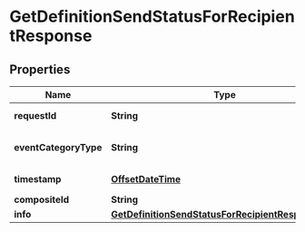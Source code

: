 
# GetDefinitionSendStatusForRecipientResponse

## Properties
Name | Type | Description | Notes
------------ | ------------- | ------------- | -------------
**requestId** | **String** | The ID of the request |  [optional]
**eventCategoryType** | **String** | The status of the message |  [optional]
**timestamp** | [**OffsetDateTime**](OffsetDateTime.md) | The date the ... |  [optional]
**compositeId** | **String** | The Id of ... |  [optional]
**info** | [**GetDefinitionSendStatusForRecipientResponseInfo**](GetDefinitionSendStatusForRecipientResponseInfo.md) |  |  [optional]



